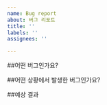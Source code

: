 ```yaml
---
name: Bug report
about: 버그 리포트
title: ''
labels: ''
assignees: ''

---
```


##어떤 버그인가요?
<!-- 어떤 버그인지 간결하게 설명해주세요 -->

##어떤 상황에서 발생한 버그인가요?
<!-- (가능하면) Given-When-Then 형식으로 서술해주세요 -->

##예상 결과
<!-- 예상했던 정상적인 결과가 어떤 것이었는지 설명해주세요 --

##참고 자료
